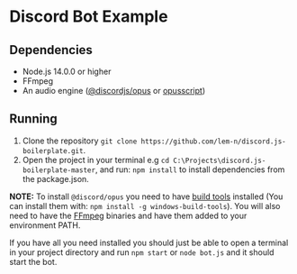 # Discord Bot Example

## Dependencies

- Node.js 14.0.0 or higher
- FFmpeg
- An audio engine ([@discordjs/opus](https://www.npmjs.com/package/@discordjs/opus) or [opusscript](https://www.npmjs.com/package/opusscript))

## Running

1. Clone the repository `git clone https://github.com/lem-n/discord.js-boilerplate.git`.
2. Open the project in your terminal e.g `cd C:\Projects\discord.js-boilerplate-master`, and run: `npm install` to install dependencies from the package.json.

**NOTE:** To install `@discord/opus` you need to have [build tools](https://www.npmjs.com/package/windows-build-tools) installed (You can install them with: `npm install -g windows-build-tools`). You will also need to have the [FFmpeg](https://www.ffmpeg.org/download.html) binaries and have them added to your environment PATH.

If you have all you need installed you should just be able to open a terminal in your project directory and run `npm start` or `node bot.js` and it should start the bot.
